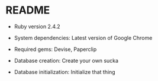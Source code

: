 # README

* Ruby version 2.4.2

* System dependencies: Latest version of Google Chrome

* Required gems: Devise, Paperclip

* Database creation: Create your own sucka

* Database initialization: Initialize that thing
